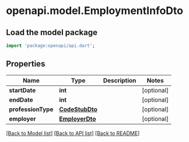 # openapi.model.EmploymentInfoDto

## Load the model package
```dart
import 'package:openapi/api.dart';
```

## Properties
Name | Type | Description | Notes
------------ | ------------- | ------------- | -------------
**startDate** | **int** |  | [optional] 
**endDate** | **int** |  | [optional] 
**professionType** | [**CodeStubDto**](CodeStubDto.md) |  | [optional] 
**employer** | [**EmployerDto**](EmployerDto.md) |  | [optional] 

[[Back to Model list]](../README.md#documentation-for-models) [[Back to API list]](../README.md#documentation-for-api-endpoints) [[Back to README]](../README.md)


